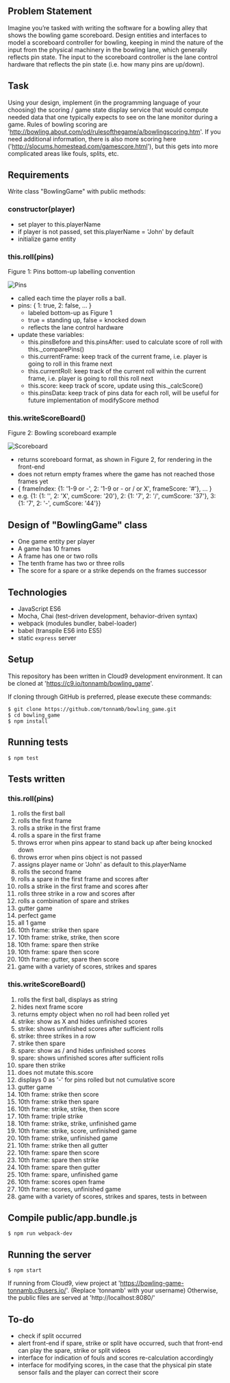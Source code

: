 ## Problem Statement

Imagine you’re tasked with writing the software for a bowling alley that shows the bowling game scoreboard.
Design entities and interfaces to model a scoreboard controller for bowling, keeping in mind the nature of the input from the physical machinery in the bowling lane, which generally reflects pin state.
The input to the scoreboard controller is the lane control hardware that reflects the pin state (i.e. how many pins are up/down).

## Task

Using your design, implement (in the programming language of your choosing) the scoring / game state display service that would compute needed data that one typically expects to see on the lane monitor during a game.
Rules of bowling scoring are 'http://bowling.about.com/od/rulesofthegame/a/bowlingscoring.htm'.
If you need additional information, there is also more scoring here ('http://slocums.homestead.com/gamescore.html'), but this gets into more complicated areas like fouls, splits, etc.

## Requirements

Write class "BowlingGame" with public methods:

### constructor(player)

* set player to this.playerName
* if player is not passed, set this.playerName = 'John' by default
* initialize game entity

### this.roll(pins)

Figure 1: Pins bottom-up labelling convention

![Pins](http://www.clker.com/cliparts/O/6/o/5/Z/5/bowling-pins-diagram-md.png)

* called each time the player rolls a ball.
* pins: { 1: true, 2: false, ... }
  * labeled bottom-up as Figure 1
  * true = standing up, false = knocked down
  * reflects the lane control hardware
* update these variables:
  * this.pinsBefore and this.pinsAfter: used to calculate score of roll with this._comparePins()
  * this.currentFrame: keep track of the current frame, i.e. player is going to roll in this frame next
  * this.currentRoll: keep track of the current roll within the current frame, i.e. player is going to roll this roll next
  * this.score: keep track of score, update using this._calcScore()
  * this.pinsData: keep track of pins data for each roll, will be useful for future implementation of modifyScore method

### this.writeScoreBoard()

Figure 2: Bowling scoreboard example

![Scoreboard](https://camo.githubusercontent.com/ad2710d5e239994189d3f15d2d927225cf9a2b0a/687474703a2f2f7777772e7770636c69706172742e636f6d2f72656372656174696f6e2f73706f7274732f626f776c696e672f626f776c696e675f73636f726573686565745f6578616d706c652e706e67)

* returns scoreboard format, as shown in Figure 2, for rendering in the front-end
* does not return empty frames where the game has not reached those frames yet
* { frameIndex: {1: '1-9 or -', 2: '1-9 or - or / or X', frameScore: '#'}, ... }
* e.g. {1: {1: '', 2: 'X', cumScore: '20'}, 2: {1: '7', 2: '/', cumScore: '37'}, 3: {1: '7', 2: '-', cumScore: '44'}}

## Design of "BowlingGame" class

* One game entity per player
* A game has 10 frames
* A frame has one or two rolls
* The tenth frame has two or three rolls
* The score for a spare or a strike depends on the frames successor

## Technologies

* JavaScript ES6
* Mocha, Chai (test-driven development, behavior-driven syntax)
* webpack (modules bundler, babel-loader)
* babel (transpile ES6 into ES5)
* static `express` server

## Setup

This repository has been written in Cloud9 development environment.
It can be cloned at 'https://c9.io/tonnamb/bowling_game'.

If cloning through GitHub is preferred, please execute these commands:

    $ git clone https://github.com/tonnamb/bowling_game.git
    $ cd bowling_game
    $ npm install

## Running tests

    $ npm test

## Tests written

### this.roll(pins)

1. rolls the first ball
2. rolls the first frame
3. rolls a strike in the first frame
4. rolls a spare in the first frame
5. throws error when pins appear to stand back up after being knocked down
6. throws error when pins object is not passed
7. assigns player name or 'John' as default to this.playerName
8. rolls the second frame
9. rolls a spare in the first frame and scores after
10. rolls a strike in the first frame and scores after
11. rolls three strike in a row and scores after
12. rolls a combination of spare and strikes
13. gutter game
14. perfect game
15. all 1 game
16. 10th frame: strike then spare
17. 10th frame: strike, strike, then score
18. 10th frame: spare then strike
19. 10th frame: spare then score
20. 10th frame: gutter, spare then score
21. game with a variety of scores, strikes and spares

### this.writeScoreBoard()

1. rolls the first ball, displays as string
2. hides next frame score
3. returns empty object when no roll had been rolled yet
4. strike: show as X and hides unfinished scores
5. strike: shows unfinished scores after sufficient rolls
6. strike: three strikes in a row
7. strike then spare
8. spare: show as / and hides unfinished scores
9. spare: shows unfinished scores after sufficient rolls
10. spare then strike
11. does not mutate this.score
12. displays 0 as '-' for pins rolled but not cumulative score
13. gutter game
14. 10th frame: strike then score
15. 10th frame: strike then spare
16. 10th frame: strike, strike, then score
17. 10th frame: triple strike
18. 10th frame: strike, strike, unfinished game
19. 10th frame: strike, score, unfinished game
20. 10th frame: strike, unfinished game
21. 10th frame: strike then all gutter
22. 10th frame: spare then score
23. 10th frame: spare then strike
24. 10th frame: spare then gutter
25. 10th frame: spare, unfinished game
26. 10th frame: scores open frame
27. 10th frame: scores, unfinished game
28. game with a variety of scores, strikes and spares, tests in between

## Compile public/app.bundle.js

    $ npm run webpack-dev

## Running the server

    $ npm start

If running from Cloud9, view project at 'https://bowling-game-tonnamb.c9users.io/'. (Replace 'tonnamb' with your username)
Otherwise, the public files are served at 'http://localhost:8080/'

## To-do

* check if split occurred
* alert front-end if spare, strike or split have occurred, such that front-end can play the spare, strike or split videos
* interface for indication of fouls and scores re-calculation accordingly
* interface for modifying scores, in the case that the physical pin state sensor fails and the player can correct their score
